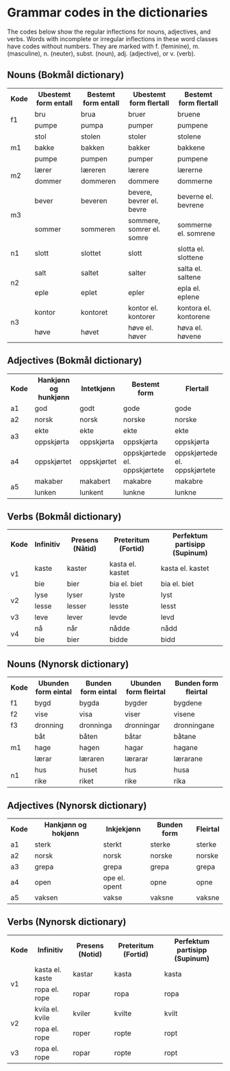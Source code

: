 # Grammar codes in the dictionaries
The codes below show the regular inflections for nouns, adjectives, and verbs. Words with incomplete or irregular inflections in these word classes have codes without numbers. They are marked with f. (feminine), m. (masculine), n. (neuter), subst. (noun), adj. (adjective), or v. (verb).

## Nouns (Bokmål dictionary)
<table class="table table-bordered">
              <tbody>
                <tr>
                  <th>Kode</th>
                  <th>Ubestemt form entall</th>
                  <th>Bestemt form entall</th>
                  <th>Ubestemt form flertall</th>
                  <th>Bestemt form flertall</th>
                </tr>
                <tr>
                  <td rowspan="2">f1</td>
                  <td>bru</td>
                  <td>brua</td>
                  <td>bruer</td>
                  <td>bruene</td>
                </tr>
                <tr>
                  <td>pumpe</td>
                  <td>pumpa</td>
                  <td>pumper</td>
                  <td>pumpene</td>
                </tr>
                <tr>
                  <td rowspan="3">m1</td>
                  <td>stol</td>
                  <td>stolen</td>
                  <td>stoler</td>
                  <td>stolene</td>
                </tr>
                <tr>
                  <td>bakke</td>
                  <td>bakken</td>
                  <td>bakker</td>
                  <td>bakkene</td>
                </tr>
                <tr>
                  <td>pumpe</td>
                  <td>pumpen</td>
                  <td>pumper</td>
                  <td>pumpene</td>
                </tr>
                <tr>
                  <td rowspan="2">m2</td>
                  <td>lærer</td>
                  <td>læreren</td>
                  <td>lærere</td>
                  <td>lærerne</td>
                </tr>
                <tr>
                  <td>dommer</td>
                  <td>dommeren</td>
                  <td>dommere</td>
                  <td>dommerne</td>
                </tr>
                <tr>
                  <td rowspan="2">m3</td>
                  <td>bever</td>
                  <td>beveren</td>
                  <td>bevere, bevrer el. bevre</td>
                  <td>beverne el. bevrene</td>
                </tr>
                <tr>
                  <td>sommer</td>
                  <td>sommeren</td>
                  <td>sommere, somrer el. somre</td>
                  <td>sommerne el. somrene</td>
                </tr>
                <tr>
                  <td>n1</td>
                  <td>slott</td>
                  <td>slottet</td>
                  <td>slott</td>
                  <td>slotta el. slottene</td>
                </tr>
                <tr>
                  <td rowspan="2">n2</td>
                  <td>salt</td>
                  <td>saltet</td>
                  <td>salter</td>
                  <td>salta el. saltene</td>
                </tr>
                <tr>
                  <td>eple</td>
                  <td>eplet</td>
                  <td>epler</td>
                  <td>epla el. eplene</td>
                </tr>
                <tr>
                  <td rowspan="2">n3</td>
                  <td>kontor</td>
                  <td>kontoret</td>
                  <td>kontor el. kontorer</td>
                  <td>kontora el. kontorene</td>
                </tr>
                <tr>
                  <td>høve</td>
                  <td>høvet</td>
                  <td>høve el. høver</td>
                  <td>høva el. høvene</td>
                </tr>
              </tbody>
            </table>

## Adjectives (Bokmål dictionary)
 <table class="table table-bordered">
<tbody>
<tr>
    <th>Kode</th>
    <th>Hankjønn og hunkjønn</th>
    <th>Intetkjønn</th>
    <th>Bestemt form</th>
    <th>Flertall</th>
</tr>
<tr>
    <td>a1</td>
    <td>god</td>
    <td>godt</td>
    <td>gode</td>
    <td>gode</td>
</tr>
<tr>
    <td>a2</td>
    <td>norsk</td>
    <td>norsk</td>
    <td>norske</td>
    <td>norske</td>
</tr>
<tr>
    <td rowspan="2">a3</td>
    <td>ekte</td>
    <td>ekte</td>
    <td>ekte</td>
    <td>ekte</td>
</tr>
<tr>
    <td>oppskjørta</td>
    <td>oppskjørta</td>
    <td>oppskjørta</td>
    <td>oppskjørta</td>
</tr>
<tr>
    <td>a4</td>
    <td>oppskjørtet</td>
    <td>oppskjørtet</td>
    <td>oppskjørtede el. oppskjørtete</td>
    <td>oppskjørtede el. oppskjørtete</td>
</tr>
<tr>
    <td rowspan="2">a5</td>
    <td>makaber</td>
    <td>makabert</td>
    <td>makabre</td>
    <td>makabre</td>
</tr>
<tr>
    <td>lunken</td>
    <td>lunkent</td>
    <td>lunkne</td>
    <td>lunkne</td>
</tr>
</tbody>
</table>

## Verbs (Bokmål dictionary)
 <table class="table table-bordered">
              <tbody>
                <tr>
                  <th>Kode</th>
                  <th>Infinitiv</th>
                  <th>Presens (Nåtid)</th>
                  <th>Preteritum (Fortid)</th>
                  <th>Perfektum partisipp (Supinum)</th>
                </tr>
                <tr>
                  <td rowspan="2">v1</td>
                  <td>kaste</td>
                  <td>kaster</td>
                  <td>kasta el. kastet</td>
                  <td>kasta el. kastet</td>
                </tr>
                <tr>
                  <td>bie</td>
                  <td>bier</td>
                  <td>bia el. biet</td>
                  <td>bia el. biet</td>
                </tr>
                <tr>
                  <td rowspan="2">v2</td>
                  <td>lyse</td>
                  <td>lyser</td>
                  <td>lyste</td>
                  <td>lyst</td>
                </tr>
                <tr>
                  <td>lesse</td>
                  <td>lesser</td>
                  <td>lesste</td> 
                  <td>lesst</td>
                </tr>
                <tr>
                  <td>v3</td>
                  <td>leve</td>
                  <td>lever</td>
                  <td>levde</td>
                  <td>levd</td>
                </tr>
                <tr>
                   <td rowspan="2">v4</td>
                  <td>nå</td>
                  <td>når</td>
                  <td>nådde</td>
                  <td>nådd</td>
                </tr>
                <tr>
                  <td>bie</td>
                  <td>bier</td>
                  <td>bidde</td>
                  <td>bidd</td>
                </tr>
              </tbody>
            </table>

## Nouns (Nynorsk dictionary)
<table class="table table-bordered">
              <tr>
                <th>Kode</th>
                <th>Ubunden form eintal</th>
                <th>Bunden form eintal</th>
                <th>Ubunden form fleirtal</th>
                <th>Bunden form fleirtal</th>
              </tr>
              <tr>
                <td>f1</td>
                <td> bygd</td>
                <td> bygda</td>
                <td> bygder</td>
                <td> bygdene</td>
              </tr>
              <tr>
                <td>f2</td>
                <td> vise</td>
                <td> visa</td>
                <td> viser</td>
                <td> visene</td>
              </tr>
              <tr>
                 <td>f3</td>
                <td> dronning</td>
                <td> dronninga</td>
                <td> dronningar</td>
                <td> dronningane</td>
              </tr>
              <tr>
                <td rowspan="3">m1</td>
                <td> båt</td>
                <td> båten</td>
                <td> båtar</td>
                <td> båtane</td>
              </tr>
              <tr>
                <td>hage</td>
                <td>hagen</td>
                <td>hagar</td>
                <td>hagane</td>
              </tr>
              <tr>
                <td> lærar</td>
                <td> læraren</td>
                <td> lærarar</td>
                <td> lærarane</td>
              </tr>
              <tr>
                <td rowspan="2">n1</td>
                <td> hus</td>
                <td> huset</td>
                <td> hus</td>
                <td> husa</td>
              </tr>
              <tr>
                <td> rike</td>
                <td> riket</td>
                <td> rike</td>
                <td> rika</td>
              </tr>
            </table>

## Adjectives (Nynorsk dictionary)
 <table class="table table-bordered">
              <tr>
                <th>Kode</th>
                <th>Hankjønn og hokjønn</th>
                <th>Inkjekjønn</th>
                <th>Bunden form</th>
                <th>Fleirtal</th>
              </tr>
              <tr>
                <td>a1</td>
                <td> sterk</td>
                <td> sterkt</td>
                <td> sterke</td>
                <td> sterke</td>
              </tr>
              <tr>
                <td>a2</td>
                <td> norsk</td>
                <td> norsk</td>
                <td> norske</td>
                <td> norske</td>
              </tr>
              <tr>
                 <td>a3</td>
                <td> grepa</td>
                <td> grepa</td>
                 <td> grepa</td>
                <td> grepa</td>
              </tr>
              <tr>
                <td>a4</td>
                <td> open</td>
                <td> ope el. opent</td>
                <td> opne</td>
                <td> opne</td>
              </tr>
              <tr>
                <td>a5</td>
                <td> vaksen</td>
                <td> vakse</td>
                <td> vaksne</td>
                <td> vaksne</td>
              </tr>
            </table>

## Verbs (Nynorsk dictionary)
<table class="table table-bordered">
              <tr>
                <th>Kode</th>
                <th>Infinitiv</th>
                <th>Presens (Notid)</th>
                <th>Preteritum (Fortid)</th>
                <th>Perfektum partisipp (Supinum)</th>
              </tr>
              <tr>
                <td rowspan="2">v1</td>
                <td> kasta el. kaste</td>
                <td> kastar</td>
                <td> kasta</td>
                <td> kasta</td>
              </tr>
              <tr>
                <td> ropa el. rope</td>
                <td> ropar</td>
                <td> ropa</td>
                <td> ropa</td>
              </tr>
              <tr>
                <td rowspan="2">v2</td>
                <td> kvila el. kvile</td>
                <td> kviler</td>
                <td> kvilte</td>
                <td> kvilt</td>
              </tr>
              <tr>
                 <td>ropa el. rope</td>
                <td> roper</td>
                 <td> ropte</td>
                <td> ropt</td>
              </tr>
              <tr>
                <td>v3</td>
                <td> ropa el. rope</td>
                <td> ropar</td>
                <td> ropte</td>
                <td> ropt</td>
              </tr>
            </table>
